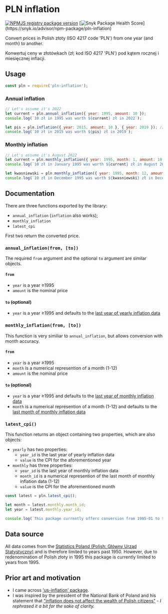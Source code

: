 # PLN inflation
[![NPMJS registry package version](https://img.shields.io/github/package-json/v/HerrDiesel/pln-inflation/npmjs?color=BB2E3E&label=latest+version)](https://npmjs.com/pln-inflation)
[![Snyk Package Health Score](https://snyk.io/advisor/npm-package/pln-inflation/badge.svg?)](https://snyk.io/advisor/npm-package/pln-inflation)

Convert prices in Polish złoty (ISO 4217 code 'PLN') from one year (and month) to another.

Konwertuj ceny w złotówkach (zł; kod ISO 4217 'PLN') pod kątem rocznej i miesięcznej inflacji.


## Usage
```js
const pln = require('pln-inflation');
```
### Annual inflation
```js
// Let's assume it's 2022
let current = pln.annual_inflation({ year: 1995, amount: 10 });
console.log(`10 zł in 1995 was worth ${current} zł in 2022`);

let pis = pln.inflation({ year: 2015, amount: 10 }, { year: 2019 }); // 'inflation()' also works
console.log(`10 zł in 2015 was worth ${pis} zł in 2019`);
```
### Monthly inflation
```js
// Let's assume it's August 2022
let current = pln.monthly_inflation({ year: 1995, month: 1, amount: 10 }); 
console.log(`10 zł in January 1995 was worth ${current} zł in August 2022`);

let kwasniewski = pln.monthly_inflation({ year: 1995, month: 12, amount: 10 }, { year: 2005, month: 12});
console.log(`10 zł in December 1995 was worth ${kwasniewski} zł in December 2005`);
```

## Documentation

There are three functions exported by the library:
- `annual_inflation` (`inflation` also works);
- `monthly_inflation`
- `latest_cpi`

First two return the converted price.

### `annual_inflation(from, [to])`

The required `from` argument and the optional `to` argument are similar objects.

#### `from`

- `year` is a year ≥1995
- `amount` is the nominal price

#### `to` (optional)

- `year` is a year ≥1995 and defaults to the [last year of yearly inflation data](#latest_cpi)

### `monthly_inflation(from, [to])`

This function is very similiar to `annual_inflation`, but allows conversion with month accuracy.

#### `from`

- `year` is a year ≥1995
- `month` is a numerical represention of a month (1-12)
- `amount` is the nominal price

#### `to` (optional)

- `year` is a year ≥1995 and defaults to the [last year of monthly inflation data](#latest_cpi)
- `month` is a numerical represention of a month (1-12) and defaults to  the [last month of monthly inflation data](#latest_cpi)

### `latest_cpi()`

This function returns an object containing two properties, which are also objects:

- `yearly` has two properties:
    - `year_id` is the last year of yearly inflation data
    - `value` is the CPI for the aforementioned year
- `monthly` has three properties:
    - `year_id` is the last year of monthly inflation data
    - `month_id` is a numerical represention of the last month of monthly inflation data (1-12)
    - `value` is the CPI for the aforementioned month

```js
const latest = pln.latest_cpi();

let month = latest.monthly.month_id;
let year = latest.monthly.year_id;

console.log(`This package currently offers conversion from 1995-01 to ${year}-${month}`);
```

## Data source

All data comes from the [Statistics Poland (Polish: Główny Urząd Statystyczny)](https://stat.gov.pl/obszary-tematyczne/ceny-handel/wskazniki-cen/wskazniki-cen-towarow-i-uslug-konsumpcyjnych-pot-inflacja-/) and is therefore limited to years past 1950. However, due to redenomination of Polish złoty in 1995 this package is currently limited to years from 1995.

## Prior art and motivation

- I came across ['us-inflation' package](https://www.npmjs.com/package/us-inflation).
- I was inspired by the president of the National Bank of Poland and his statement that ["inflation does not affect the wealth of Polish citizens"](https://youtu.be/njqEBOntE9I) - _I rephrased it a bit for the sake of clarity._
